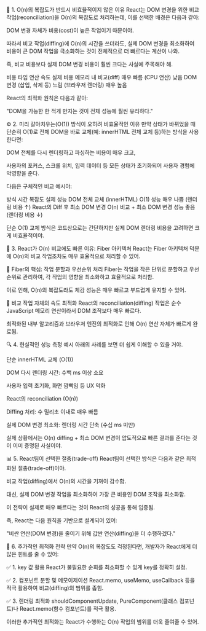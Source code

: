 📌 1. O(n)의 복잡도가 반드시 비효율적이지 않은 이유
React는 DOM 변경을 위한 비교 작업(reconciliation)을 O(n)의 복잡도로 처리하는데, 이를 선택한 배경은 다음과 같아:

DOM 변경 자체가 비용(cost)이 높은 작업이기 때문이야.

따라서 비교 작업(diffing)에 O(n)의 시간을 쓰더라도, 실제 DOM 변경을 최소화하여 비용이 큰 DOM 작업을 극소화하는 것이 전체적으로 더 빠르다는 계산이 나와.

즉, 비교 비용보다 실제 DOM 변경 비용이 훨씬 크다는 사실에 주목해야 해.

비용 타입	연산 속도	실제 비용
메모리 내 비교(diff)	매우 빠름 (CPU 연산)	낮음
DOM 변경 (삽입, 삭제 등)	느림 (브라우저 렌더링)	매우 높음

React의 최적화 원칙은 다음과 같아:

"DOM을 가능한 한 적게 만지는 것이 전체 성능에 훨씬 유리하다."

⚙️ 2. 미리 갈아치우는(O(1)) 방식이 오히려 비효율적인 이유
만약 상태가 바뀌었을 때 단순히 O(1)로 전체 DOM을 바로 교체(예: innerHTML 전체 교체 등)하는 방식을 사용한다면:

DOM 전체를 다시 렌더링하고 파싱하는 비용이 매우 크고,

사용자의 포커스, 스크롤 위치, 입력 데이터 등 모든 상태가 초기화되어 사용자 경험에 악영향을 준다.

다음은 구체적인 비교 예시야:

방식	시간 복잡도	실제 성능
DOM 전체 교체 (innerHTML)	O(1)	성능 매우 나쁨 (렌더링 비용 ↑)
React의 Diff 후 최소 DOM 변경	O(n) 비교 + 최소 DOM 변경	성능 좋음 (렌더링 비용 ↓)

단순 O(1) 교체 방식은 코드상으로는 간단하지만 실제 DOM 렌더링 비용을 고려하면 크게 비효율적이야.

🚩 3. React가 O(n) 비교에도 빠른 이유: Fiber 아키텍처
React는 Fiber 아키텍처 덕분에 O(n)의 비교 작업조차도 매우 효율적으로 처리할 수 있어.

🔹 Fiber의 핵심: 작업 분할과 우선순위 처리
Fiber는 작업을 작은 단위로 분할하고 우선순위로 관리하여, 각 작업의 영향을 최소화하고 효율적으로 처리함.

이로 인해, O(n)의 복잡도라도 체감 성능은 매우 빠르고 부드럽게 유지할 수 있어.

🔹 비교 작업 자체의 속도 최적화
React의 reconciliation(diffing) 작업은 순수 JavaScript 메모리 연산이라서 DOM 조작보다 매우 빠르다.

최적화된 내부 알고리즘과 브라우저 엔진의 최적화로 인해 O(n) 연산 자체가 빠르게 완료됨.

🔍 4. 현실적인 성능 측정 예시
아래의 사례를 보면 더 쉽게 이해할 수 있을 거야.

단순 innerHTML 교체 (O(1))

DOM 다시 렌더링 시간: 수백 ms 이상 소요

사용자 입력 초기화, 화면 깜빡임 등 UX 악화

React의 reconciliation (O(n))

Diffing 처리: 수 밀리초 이내로 매우 빠름

실제 DOM 변경 최소화: 렌더링 시간 단축 (수십 ms 미만)

실제 상황에서는 O(n) diffing + 최소 DOM 변경이 압도적으로 빠른 결과를 준다는 것이 이미 증명된 사실이야.

📊 5. React팀이 선택한 절충(trade-off)
React팀이 선택한 방식은 다음과 같은 최적화된 절충(trade-off)이야.

비교 작업(diffing)에서 O(n)의 시간을 기꺼이 감수함.

대신, 실제 DOM 변경 작업을 최소화하여 가장 큰 비용인 DOM 조작을 최소화함.

이 전략이 실제로 매우 빠르다는 것이 React의 성공을 통해 입증됨.

즉, React는 다음 원칙을 기반으로 설계되어 있어:

"비싼 연산(DOM 변경)을 줄이기 위해 값싼 연산(diffing)을 더 수행하겠다."

🚀 6. 추가적인 최적화 전략
만약 O(n)의 복잡도도 걱정된다면, 개발자가 React에게 더 많은 힌트를 줄 수 있어:

✅ 1. key 값 활용
React가 불필요한 순회를 최소화할 수 있게 key를 정확히 설정.

✅ 2. 컴포넌트 분할 및 메모이제이션
React.memo, useMemo, useCallback 등을 적극 활용하여 비교(diffing)의 범위를 좁힘.

✅ 3. 렌더링 최적화
shouldComponentUpdate, PureComponent(클래스 컴포넌트)나 React.memo(함수 컴포넌트)를 적극 활용.

이러한 추가적인 최적화는 React가 수행하는 O(n) 작업의 범위를 더욱 줄여줄 수 있어.
